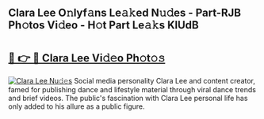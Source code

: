 ## Clara Lee O𝚗lyf𝚊ns Le𝚊𝚔ed N𝚞𝚍es - Part-RJB Ph𝚘tos Vi𝚍eo - H𝚘t Part Le𝚊𝚔s KlUdB

# <h2><a href="http://hf0z83.feru.top/?c=Clara+Lee">🔗 👉 🔴 Clara Lee Vi𝚍𝚎o Ph𝚘t𝚘𝚜</a></h2>

[![Clara Lee Nu𝚍𝚎s](https://i.imgur.com/0TWrTi3.gif)](http://hf0z83.feru.top/?c=Clara+Lee)
Social media personality Clara Lee and content creator, famed for publishing dance and lifestyle material through viral dance trends and brief videos. The public's fascination with Clara Lee personal life has only added to his allure as a public figure. 
